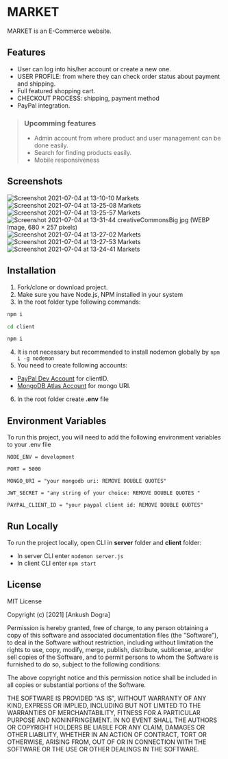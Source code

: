 # MARKET

MARKET is an E-Commerce website.

## Features

- User can log into his/her account or create a new one.
- USER PROFILE: from where they can check order status about payment and shipping.
- Full featured shopping cart.
- CHECKOUT PROCESS: shipping, payment method
- PayPal integration.

> ### Upcomming features
>
> - Admin account from where product and user management can be done easily.
> - Search for finding products easily.
> - Mobile responsiveness

## Screenshots
![Screenshot 2021-07-04 at 13-10-10 Markets](https://user-images.githubusercontent.com/75878788/124377741-1f81bc80-dccb-11eb-8898-6ff3a1b8906d.png)
![Screenshot 2021-07-04 at 13-25-08 Markets](https://user-images.githubusercontent.com/75878788/124377763-4809b680-dccb-11eb-9e45-efac1b1438fe.png)
![Screenshot 2021-07-04 at 13-25-57 Markets](https://user-images.githubusercontent.com/75878788/124377784-6bccfc80-dccb-11eb-9a43-542049cc0ddb.png)
![Screenshot 2021-07-04 at 13-31-44 creativeCommonsBig jpg (WEBP Image, 680 × 257 pixels)](https://user-images.githubusercontent.com/75878788/124377913-3aa0fc00-dccc-11eb-9e4a-bebb09aee25d.png)
![Screenshot 2021-07-04 at 13-27-02 Markets](https://user-images.githubusercontent.com/75878788/124377806-8f904280-dccb-11eb-99f7-b41f800d5803.png)
![Screenshot 2021-07-04 at 13-27-53 Markets](https://user-images.githubusercontent.com/75878788/124377835-bd758700-dccb-11eb-9b81-885413951e36.png)
![Screenshot 2021-07-04 at 13-24-41 Markets](https://user-images.githubusercontent.com/75878788/124377753-3a543100-dccb-11eb-9485-c274489e7f0a.png)





## Installation

1. Fork/clone or download project.
2. Make sure you have Node.js, NPM installed in your system
3. In the root folder type following commands:

```bash
npm i
```

```bash
cd client
```

```bash
npm i
```

4. It is not necessary but recommended to install nodemon globally by `npm i -g nodemon`
5. You need to create following accounts:

- [PayPal Dev Account](https://developer.paypal.com/developer/accounts/) for clientID.
- [MongoDB Atlas Account](https://www.mongodb.com/cloud/atlas/register) for mongo URI.

6. In the root folder create **.env** file

## Environment Variables

To run this project, you will need to add the following environment variables to your .env file

`NODE_ENV = development`

`PORT = 5000`

`MONGO_URI = "your mongodb uri: REMOVE DOUBLE QUOTES"`

`JWT_SECRET = "any string of your choice: REMOVE DOUBLE QUOTES "`

`PAYPAL_CLIENT_ID = "your paypal client id: REMOVE DOUBLE QUOTES"`

## Run Locally

To run the project locally, open CLI in **server** folder and **client** folder:

- In server CLI enter `nodemon server.js`
- In client CLI enter `npm start`

## License

MIT License

Copyright (c) [2021] [Ankush Dogra]

Permission is hereby granted, free of charge, to any person obtaining a copy
of this software and associated documentation files (the "Software"), to deal
in the Software without restriction, including without limitation the rights
to use, copy, modify, merge, publish, distribute, sublicense, and/or sell
copies of the Software, and to permit persons to whom the Software is
furnished to do so, subject to the following conditions:

The above copyright notice and this permission notice shall be included in all
copies or substantial portions of the Software.

THE SOFTWARE IS PROVIDED "AS IS", WITHOUT WARRANTY OF ANY KIND, EXPRESS OR
IMPLIED, INCLUDING BUT NOT LIMITED TO THE WARRANTIES OF MERCHANTABILITY,
FITNESS FOR A PARTICULAR PURPOSE AND NONINFRINGEMENT. IN NO EVENT SHALL THE
AUTHORS OR COPYRIGHT HOLDERS BE LIABLE FOR ANY CLAIM, DAMAGES OR OTHER
LIABILITY, WHETHER IN AN ACTION OF CONTRACT, TORT OR OTHERWISE, ARISING FROM,
OUT OF OR IN CONNECTION WITH THE SOFTWARE OR THE USE OR OTHER DEALINGS IN THE
SOFTWARE.

